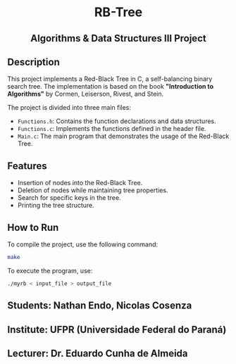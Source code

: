 <div align="center">

# RB-Tree

## Algorithms & Data Structures III Project

</div>

## Description

This project implements a Red-Black Tree in C, a self-balancing binary search tree. The implementation is based on the book **"Introduction to Algorithms"** by Cormen, Leiserson, Rivest, and Stein.

The project is divided into three main files:
- `Functions.h`: Contains the function declarations and data structures.
- `Functions.c`: Implements the functions defined in the header file.
- `Main.c`: The main program that demonstrates the usage of the Red-Black Tree.

## Features

- Insertion of nodes into the Red-Black Tree.
- Deletion of nodes while maintaining tree properties.
- Search for specific keys in the tree.
- Printing the tree structure.

## How to Run

To compile the project, use the following command:

```bash
make
```
To execute the program, use:

```bash
./myrb < input_file > output_file
```

## Students: Nathan Endo, Nicolas Cosenza

## Institute: UFPR (Universidade Federal do Paraná)

## Lecturer: Dr. Eduardo Cunha de Almeida
